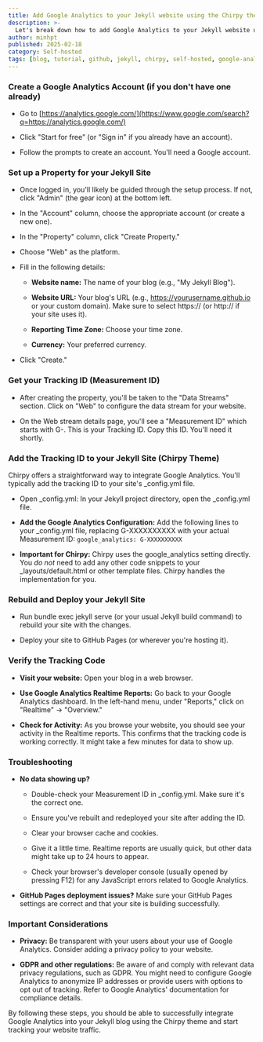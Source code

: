 ```yaml
---
title: Add Google Analytics to your Jekyll website using the Chirpy theme
description: >-
  Let's break down how to add Google Analytics to your Jekyll website using the Chirpy theme. This tutorial will cover everything from setting up your Google Analytics account to verifying the tracking code.
author: minhpt
published: 2025-02-18
category: Self-hosted
tags: [blog, tutorial, github, jekyll, chirpy, self-hosted, google-analystic]
---
```


### Create a Google Analytics Account (if you don't have one already)

* Go to [https://analytics.google.com/](https://www.google.com/search?q=https://analytics.google.com/)

* Click "Start for free" (or "Sign in" if you already have an account).

* Follow the prompts to create an account. You'll need a Google account.

### Set up a Property for your Jekyll Site

* Once logged in, you'll likely be guided through the setup process. If not, click "Admin" (the gear icon) at the bottom left.

* In the "Account" column, choose the appropriate account (or create a new one).

* In the "Property" column, click "Create Property."

* Choose "Web" as the platform.

* Fill in the following details:

  * **Website name:** The name of your blog (e.g., "My Jekyll Blog").

  * **Website URL:** Your blog's URL (e.g., <https://yourusername.github.io> or your custom domain). Make sure to select https:// (or http:// if your site uses it).

  * **Reporting Time Zone:** Choose your time zone.

  * **Currency:** Your preferred currency.

* Click "Create."

### Get your Tracking ID (Measurement ID)

* After creating the property, you'll be taken to the "Data Streams" section. Click on "Web" to configure the data stream for your website.

* On the Web stream details page, you'll see a "Measurement ID" which starts with G-. This is your Tracking ID. Copy this ID. You'll need it shortly.
  
### Add the Tracking ID to your Jekyll Site (Chirpy Theme)

Chirpy offers a straightforward way to integrate Google Analytics. You'll typically add the tracking ID to your site's \_config.yml file.

* Open \_config.yml: In your Jekyll project directory, open the \_config.yml file.

* **Add the Google Analytics Configuration:** Add the following lines to your \_config.yml file, replacing G-XXXXXXXXXX with your actual Measurement ID:
    `google_analytics: G-XXXXXXXXXX`

* **Important for Chirpy:** Chirpy uses the google\_analytics setting directly. You _do not_ need to add any other code snippets to your \_layouts/default.html or other template files. Chirpy handles the implementation for you.

### Rebuild and Deploy your Jekyll Site

* Run bundle exec jekyll serve (or your usual Jekyll build command) to rebuild your site with the changes.

* Deploy your site to GitHub Pages (or wherever you're hosting it).

### Verify the Tracking Code

* **Visit your website:** Open your blog in a web browser.

* **Use Google Analytics Realtime Reports:** Go back to your Google Analytics dashboard. In the left-hand menu, under "Reports," click on "Realtime" -> "Overview."

* **Check for Activity:** As you browse your website, you should see your activity in the Realtime reports. This confirms that the tracking code is working correctly. It might take a few minutes for data to show up.

### Troubleshooting

* **No data showing up?**

  * Double-check your Measurement ID in \_config.yml. Make sure it's the correct one.

  * Ensure you've rebuilt and redeployed your site after adding the ID.

  * Clear your browser cache and cookies.

  * Give it a little time. Realtime reports are usually quick, but other data might take up to 24 hours to appear.

  * Check your browser's developer console (usually opened by pressing F12) for any JavaScript errors related to Google Analytics.

* **GitHub Pages deployment issues?** Make sure your GitHub Pages settings are correct and that your site is building successfully.

### Important Considerations

* **Privacy:** Be transparent with your users about your use of Google Analytics. Consider adding a privacy policy to your website.

* **GDPR and other regulations:** Be aware of and comply with relevant data privacy regulations, such as GDPR. You might need to configure Google Analytics to anonymize IP addresses or provide users with options to opt out of tracking. Refer to Google Analytics' documentation for compliance details.

By following these steps, you should be able to successfully integrate Google Analytics into your Jekyll blog using the Chirpy theme and start tracking your website traffic.
